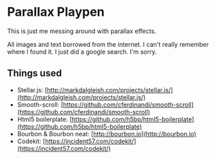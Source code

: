 # Parallax Playpen

This is just me messing around with parallax effects.

All images and text borrowed from the internet. I can't really remember where I found it. I just did a google search. I'm sorry.

## Things used

* Stellar.js: [http://markdalgleish.com/projects/stellar.js/](http://markdalgleish.com/projects/stellar.js/)
* Smooth-scroll: [https://github.com/cferdinandi/smooth-scroll](https://github.com/cferdinandi/smooth-scroll)
* Html5 boilerplate: [https://github.com/h5bp/html5-boilerplate](https://github.com/h5bp/html5-boilerplate)
* Bourbon & Bourbon neat: [http://bourbon.io](http://bourbon.io)
* Codekit: [https://incident57.com/codekit/](https://incident57.com/codekit/)
